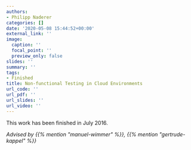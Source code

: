 ```yaml
---
authors:
- Philipp Naderer
categories: []
date: '2020-05-08 15:44:52+00:00'
external_link: ''
image:
  caption: ''
  focal_point: ''
  preview_only: false
slides: ''
summary: ''
tags:
- Finished
title: Non-functional Testing in Cloud Environments
url_code: ''
url_pdf: ''
url_slides: ''
url_video: ''
---
```


This work has been finished in July 2016.

*Advised by {{% mention "manuel-wimmer" %}}, {{% mention "gertrude-kappel" %}}*